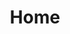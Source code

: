 ---
home: true
title: Home
heroImage: /images/tags.png
actions:
  - text: Get Started
    link: /intro/
    type: primary
  - text: Introduction
    link: /intro/
    type: secondary
features:
  - title: 简单易用
    details: 
  - title: 开放生态
    details: 
  - title: 普惠赋能
    details: 
footer: MIT Licensed | Copyright © 2015-present airdb.team
---
